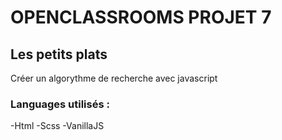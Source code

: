 # OPENCLASSROOMS PROJET 7
## Les petits plats

 Créer un algorythme de recherche avec javascript

 ### Languages utilisés : 

 -Html
 -Scss
 -VanillaJS